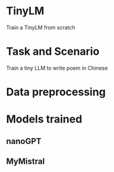 # TinyLM
Train a TinyLM from scratch

# Task and Scenario
Train a tiny LLM to write poem in Chinese

# Data preprocessing

# Models trained
## nanoGPT

## MyMistral
